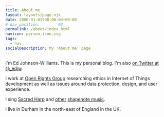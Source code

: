 ```yaml
---
title: About me
layout: layouts/page.njk
date: 2000-01-01t00:00:03+00:00
# nav_position:        03
permalink: /about/index.html
navicon: person_icon.svg
tags:
  - nav
socialDescription: My 'About me' page
---
```


I'm Ed Johnson-Williams. This is my personal blog. I'm also [on Twitter at @_edjw](https://twitter.com/_edjw).

I work at [Open Rights Group](https://openrightsgroup.org) researching ethics in Internet of Things development as well as issues around data protection, design, and user experience.

I sing [Sacred Harp](https://en.wikipedia.org/wiki/Sacred_Harp) and [other](https://en.wikipedia.org/wiki/The_Christian_Harmony) [shapenote music](https://en.wikipedia.org/wiki/Shape_note).

I live in Durham in the north-east of England in the UK.